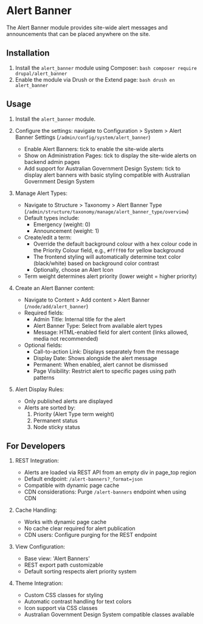 # Alert Banner
The Alert Banner module provides site-wide alert messages and announcements that can be placed anywhere on the site.

## Installation
1. Install the `alert_banner` module using Composer:   ```bash
   composer require drupal/alert_banner   ```
2. Enable the module via Drush or the Extend page:   ```bash
   drush en alert_banner   ```

## Usage
1. Install the `alert_banner` module.
2. Configure the settings: navigate to Configuration > System > Alert Banner Settings
   (`/admin/config/system/alert_banner`)
   * Enable Alert Banners: tick to enable the site-wide alerts
   * Show on Administration Pages: tick to display the site-wide alerts on
     backend admin pages
   * Add support for Australian Government Design System: tick to display
     alert banners with basic styling compatible with Australian Government
     Design System

3. Manage Alert Types:
   * Navigate to Structure > Taxonomy > Alert Banner Type (`/admin/structure/taxonomy/manage/alert_banner_type/overview`)
   * Default types include:
     - Emergency (weight: 0)
     - Announcement (weight: 1)
   * Create/edit a term:
     - Override the default background colour with a hex colour code in
       the Priority Colour field, e.g., `#ffff00` for yellow background
     - The frontend styling will automatically determine text color (black/white)
       based on background color contrast
     - Optionally, choose an Alert Icon
   * Term weight determines alert priority (lower weight = higher priority)

4. Create an Alert Banner content:
   * Navigate to Content > Add content > Alert Banner (`/node/add/alert_banner`)
   * Required fields:
     - Admin Title: Internal title for the alert
     - Alert Banner Type: Select from available alert types
     - Message: HTML-enabled field for alert content (links allowed, media not recommended)
   * Optional fields:
     - Call-to-action Link: Displays separately from the message
     - Display Date: Shows alongside the alert message
     - Permanent: When enabled, alert cannot be dismissed
     - Page Visibility: Restrict alert to specific pages using path patterns

5. Alert Display Rules:
   * Only published alerts are displayed
   * Alerts are sorted by:
     1. Priority (Alert Type term weight)
     2. Permanent status
     3. Node sticky status

## For Developers
1. REST Integration:
   * Alerts are loaded via REST API from an empty div in page_top region
   * Default endpoint: `/alert-banners?_format=json`
   * Compatible with dynamic page cache
   * CDN considerations: Purge `/alert-banners` endpoint when using CDN

2. Cache Handling:
   * Works with dynamic page cache
   * No cache clear required for alert publication
   * CDN users: Configure purging for the REST endpoint

3. View Configuration:
   * Base view: 'Alert Banners'
   * REST export path customizable
   * Default sorting respects alert priority system

4. Theme Integration:
   * Custom CSS classes for styling
   * Automatic contrast handling for text colors
   * Icon support via CSS classes
   * Australian Government Design System compatible classes available
